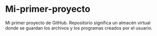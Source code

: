 # Mi-primer-proyecto
Mi primer proyecto de GitHub.
Repositorio significa un almacén virtual donde se guardan los archivos y los programas creados por el usuario.
